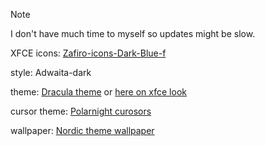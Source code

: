 > [!NOTE]
> I don't have much time to myself so updates might be slow. 

XFCE
icons: [Zafiro-icons-Dark-Blue-f](https://www.gnome-look.org/p/1209330)

style: Adwaita-dark

theme: [Dracula theme](https://draculatheme.com/) or [here on xfce look](https://www.xfce-look.org/p/1687249)

cursor theme: [Polarnight curosors](https://www.pling.com/p/1615757/)

wallpaper: [Nordic theme wallpaper](https://www.pling.com/p/2086140/)

